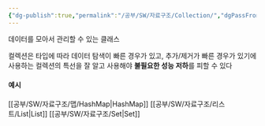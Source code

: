 ```yaml
---
{"dg-publish":true,"permalink":"/공부/SW/자료구조/Collection/","dgPassFrontmatter":true}
---
```


데이터를 모아서 관리할 수 있는 클래스

컬렉션은 타입에 따라 데이터 탐색이 빠른 경우가 있고, 추가/제거가 빠른 경우가 있기에 사용하는 컬렉션의 특선을 잘 알고 사용해야 **불필요한 성능 저하**를 피할 수 있다

#### 예시
[[공부/SW/자료구조/맵/HashMap\|HashMap]]
[[공부/SW/자료구조/리스트/List\|List]]
[[공부/SW/자료구조/Set\|Set]]